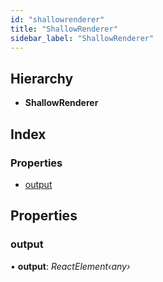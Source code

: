 ```yaml
---
id: "shallowrenderer"
title: "ShallowRenderer"
sidebar_label: "ShallowRenderer"
---
```


## Hierarchy

* **ShallowRenderer**

## Index

### Properties

* [output](shallowrenderer.md#output)

## Properties

###  output

• **output**: *ReactElement‹any›*

